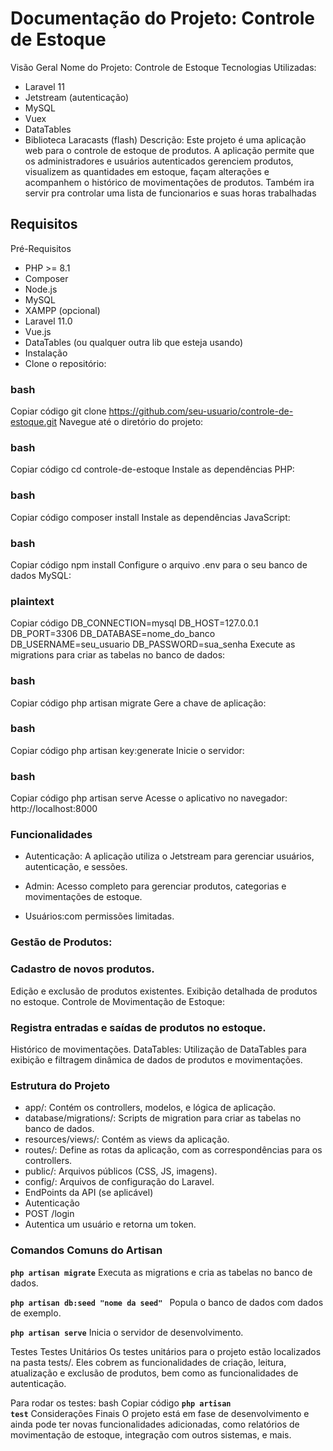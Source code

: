 # Documentação do Projeto: Controle de Estoque
Visão Geral
Nome do Projeto: Controle de Estoque
Tecnologias Utilizadas:

- Laravel 11
- Jetstream (autenticação)
- MySQL
- Vuex
- DataTables
- Biblioteca Laracasts (flash)
Descrição:
Este projeto é uma aplicação web para o controle de estoque de produtos. A aplicação permite que os administradores e usuários autenticados gerenciem produtos, visualizem as quantidades em estoque, façam alterações e acompanhem o histórico de movimentações de produtos.
   Também ira servir pra controlar uma lista de funcionarios e suas horas trabalhadas

## Requisitos
Pré-Requisitos
- PHP >= 8.1
- Composer
- Node.js
- MySQL
- XAMPP (opcional)
- Laravel 11.0
- Vue.js
- DataTables (ou qualquer outra lib que esteja usando)
- Instalação
- Clone o repositório:

### bash
Copiar código
git clone https://github.com/seu-usuario/controle-de-estoque.git
Navegue até o diretório do projeto:

### bash
Copiar código
cd controle-de-estoque
Instale as dependências PHP:

### bash
Copiar código
composer install
Instale as dependências JavaScript:

### bash
Copiar código
npm install
Configure o arquivo .env para o seu banco de dados MySQL:

### plaintext
Copiar código
DB_CONNECTION=mysql
DB_HOST=127.0.0.1
DB_PORT=3306
DB_DATABASE=nome_do_banco
DB_USERNAME=seu_usuario
DB_PASSWORD=sua_senha
Execute as migrations para criar as tabelas no banco de dados:

### bash
Copiar código
php artisan migrate
Gere a chave de aplicação:

### bash
Copiar código
php artisan key:generate
Inicie o servidor:

### bash
Copiar código
php artisan serve
Acesse o aplicativo no navegador:
http://localhost:8000

### Funcionalidades
- Autenticação: A aplicação utiliza o Jetstream para gerenciar usuários, autenticação, e sessões.

- Admin: Acesso completo para gerenciar produtos, categorias e movimentações de estoque.
- Usuários:com permissões limitadas.
### Gestão de Produtos:

### Cadastro de novos produtos.
Edição e exclusão de produtos existentes.
Exibição detalhada de produtos no estoque.
Controle de Movimentação de Estoque:

### Registra entradas e saídas de produtos no estoque.
Histórico de movimentações.
DataTables: Utilização de DataTables para exibição e filtragem dinâmica de dados de produtos e movimentações.

### Estrutura do Projeto
- app/: Contém os controllers, modelos, e lógica de aplicação.
- database/migrations/: Scripts de migration para criar as tabelas no banco de dados.
- resources/views/: Contém as views da aplicação.
- routes/: Define as rotas da aplicação, com as correspondências para os controllers.
- public/: Arquivos públicos (CSS, JS, imagens).
- config/: Arquivos de configuração do Laravel.
- EndPoints da API (se aplicável)
- Autenticação
- POST /login
- Autentica um usuário e retorna um token.


### Comandos Comuns do Artisan
<code><b>php artisan migrate</b></code>
Executa as migrations e cria as tabelas no banco de dados.

<code><b>php artisan db:seed "nome da seed" </b></code>
Popula o banco de dados com dados de exemplo.

<code><b>php artisan serve</b></code>
Inicia o servidor de desenvolvimento.

Testes
Testes Unitários
Os testes unitários para o projeto estão localizados na pasta tests/. Eles cobrem as funcionalidades de criação, leitura, atualização e exclusão de produtos, bem como as funcionalidades de autenticação.

Para rodar os testes:
bash
Copiar código
<code><b>php artisan test</b></code>
Considerações Finais
O projeto está em fase de desenvolvimento e ainda pode ter novas funcionalidades adicionadas, como relatórios de movimentação de estoque, integração com outros sistemas, e mais.

